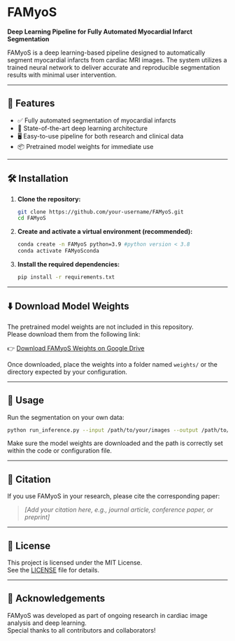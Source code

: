 # FAMyoS
**Deep Learning Pipeline for Fully Automated Myocardial Infarct Segmentation**

FAMyoS is a deep learning-based pipeline designed to automatically segment myocardial infarcts from cardiac MRI images. The system utilizes a trained neural network to deliver accurate and reproducible segmentation results with minimal user intervention.

---

## 🚀 Features

- ✅ Fully automated segmentation of myocardial infarcts  
- 🧠 State-of-the-art deep learning architecture  
- 🖥️ Easy-to-use pipeline for both research and clinical data  
- 📦 Pretrained model weights for immediate use

---

## 🛠 Installation

1. **Clone the repository:**

   ```bash
   git clone https://github.com/your-username/FAMyoS.git
   cd FAMyoS
   ```

2. **Create and activate a virtual environment (recommended):**

   ```bash
   conda create -n FAMyoS python=3.9 #python version < 3.8
   conda activate FAMyoSconda  
   ```

3. **Install the required dependencies:**

   ```bash
   pip install -r requirements.txt
   ```

---

## ⬇️ Download Model Weights

The pretrained model weights are not included in this repository.  
Please download them from the following link:

👉 [Download FAMyoS Weights on Google Drive](https://drive.google.com/drive/folders/1_UiK4XLT5Kt7HkpfQOkafls_eshtad-d?usp=sharing)

Once downloaded, place the weights into a folder named `weights/` or the directory expected by your configuration.

---

## 🧪 Usage

Run the segmentation on your own data:

```bash
python run_inference.py --input /path/to/your/images --output /path/to/save/results
```

Make sure the model weights are downloaded and the path is correctly set within the code or configuration file.

---

## 📖 Citation

If you use FAMyoS in your research, please cite the corresponding paper:

> _[Add your citation here, e.g., journal article, conference paper, or preprint]_

---

## 📄 License

This project is licensed under the MIT License.  
See the [LICENSE](LICENSE) file for details.

---

## 🙌 Acknowledgements

FAMyoS was developed as part of ongoing research in cardiac image analysis and deep learning.  
Special thanks to all contributors and collaborators!
